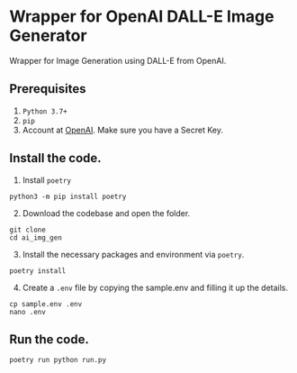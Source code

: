 # Wrapper for OpenAI DALL-E Image Generator
Wrapper for Image Generation using DALL-E from OpenAI.

## Prerequisites
1. `Python 3.7+`
2. `pip`
3. Account at [OpenAI](https://beta.openai.com/). Make sure you have a Secret Key.

## Install the code.
1. Install `poetry`
```
python3 -m pip install poetry
```
2. Download the codebase and open the folder.
```
git clone
cd ai_img_gen
```
3. Install the necessary packages and environment via `poetry`.
```
poetry install
```
4. Create a `.env` file by copying the sample.env and filling it up the details.
```
cp sample.env .env
nano .env
```

## Run the code.
```
poetry run python run.py
```
